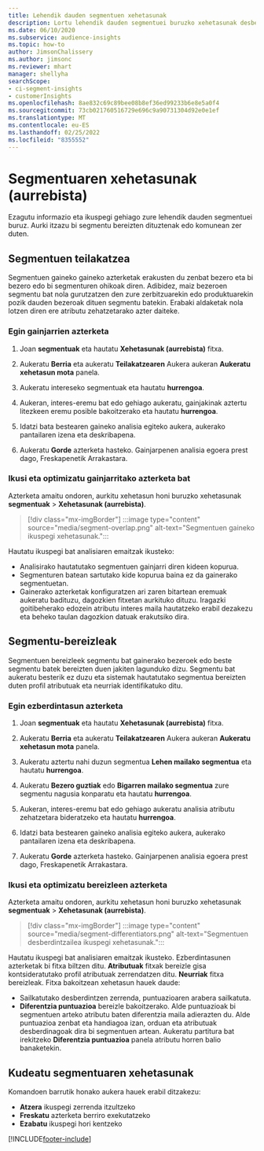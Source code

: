 ```yaml
---
title: Lehendik dauden segmentuen xehetasunak
description: Lortu lehendik dauden segmentuei buruzko xehetasunak desberdintasunak eta puntu komunak ikusteko.
ms.date: 06/10/2020
ms.subservice: audience-insights
ms.topic: how-to
author: JimsonChalissery
ms.author: jimsonc
ms.reviewer: mhart
manager: shellyha
searchScope:
- ci-segment-insights
- customerInsights
ms.openlocfilehash: 8ae832c69c89bee08b8ef36ed99233b6e8e5a0f4
ms.sourcegitcommit: 73cb021760516729e696c9a90731304d92e0e1ef
ms.translationtype: MT
ms.contentlocale: eu-ES
ms.lasthandoff: 02/25/2022
ms.locfileid: "8355552"
---
```

# <a name="segment-insights-preview"></a>Segmentuaren xehetasunak (aurrebista)

Ezagutu informazio eta ikuspegi gehiago zure lehendik dauden segmentuei buruz. Aurki itzazu bi segmentu bereizten dituztenak edo komunean zer duten.

## <a name="segment-overlap"></a>Segmentuen teilakatzea

Segmentuen gaineko gaineko azterketak erakusten du zenbat bezero eta bi bezero edo bi segmenturen ohikoak diren. Adibidez, maiz bezeroen segmentu bat nola gurutzatzen den zure zerbitzuarekin edo produktuarekin pozik dauden bezeroak dituen segmentu batekin.
Erabaki aldaketak nola lotzen diren ere atributu zehatzetarako azter daiteke.

### <a name="run-an-overlap-analysis"></a>Egin gainjarrien azterketa

1. Joan **segmentuak** eta hautatu **Xehetasunak (aurrebista)** fitxa.

1. Aukeratu **Berria** eta aukeratu **Teilakatzearen** Aukera aukeran **Aukeratu xehetasun mota** panela.

1. Aukeratu intereseko segmentuak eta hautatu **hurrengoa**.

1. Aukeran, interes-eremu bat edo gehiago aukeratu, gainjakinak aztertu litezkeen eremu posible bakoitzerako eta hautatu **hurrengoa**.

1. Idatzi bata bestearen gaineko analisia egiteko aukera, aukerako pantailaren izena eta deskribapena.

1. Aukeratu **Gorde** azterketa hasteko. Gainjarpenen analisia egoera prest dago, Freskapenetik Arrakastara.

### <a name="view-and-optimize-an-overlap-analysis"></a>Ikusi eta optimizatu gainjarritako azterketa bat

Azterketa amaitu ondoren, aurkitu xehetasun honi buruzko xehetasunak **segmentuak** > **Xehetasunak (aurrebista)**.

> [!div class="mx-imgBorder"]
> :::image type="content" source="media/segment-overlap.png" alt-text="Segmentuen gaineko ikuspegi xehetasunak.":::

Hautatu ikuspegi bat analisiaren emaitzak ikusteko:

- Analisirako hautatutako segmentuen gainjarri diren kideen kopurua.
- Segmenturen batean sartutako kide kopurua baina ez da gainerako segmentuetan.
- Gainerako azterketak konfiguratzen ari zaren bitartean eremuak aukeratu badituzu, dagozkien fitxetan aurkituko dituzu. Iragazki goitibeherako edozein atributu interes maila hautatzeko erabil dezakezu eta beheko taulan dagozkion datuak erakutsiko dira.

## <a name="segment-differentiators"></a>Segmentu-bereizleak

Segmentuen bereizleek segmentu bat gainerako bezeroek edo beste segmentu batek bereizten duen jakiten lagunduko dizu. Segmentu bat aukeratu besterik ez duzu eta sistemak hautatutako segmentua bereizten duten profil atributuak eta neurriak identifikatuko ditu.

### <a name="run-a-differentiator-analysis"></a>Egin ezberdintasun azterketa

1. Joan **segmentuak** eta hautatu **Xehetasunak (aurrebista)** fitxa.

1. Aukeratu **Berria** eta aukeratu **Teilakatzearen** Aukera aukeran **Aukeratu xehetasun mota** panela.

1. Aukeratu aztertu nahi duzun segmentua **Lehen mailako segmentua** eta hautatu **hurrengoa**.

1. Aukeratu **Bezero guztiak** edo **Bigarren mailako segmentua** zure segmentu nagusia konparatu eta hautatu **hurrengoa**.

1. Aukeran, interes-eremu bat edo gehiago aukeratu analisia atributu zehatzetara bideratzeko eta hautatu **hurrengoa**.

1. Idatzi bata bestearen gaineko analisia egiteko aukera, aukerako pantailaren izena eta deskribapena.

1. Aukeratu **Gorde** azterketa hasteko. Gainjarpenen analisia egoera prest dago, Freskapenetik Arrakastara.

### <a name="view-and-optimize-a-differentiators-analysis"></a>Ikusi eta optimizatu bereizleen azterketa

Azterketa amaitu ondoren, aurkitu xehetasun honi buruzko xehetasunak **segmentuak** > **Xehetasunak (aurrebista)**.

> [!div class="mx-imgBorder"]
> :::image type="content" source="media/segment-differentiators.png" alt-text="Segmentuen desberdintzailea ikuspegi xehetasunak.":::

Hautatu ikuspegi bat analisiaren emaitzak ikusteko. Ezberdintasunen azterketak bi fitxa biltzen ditu. **Atributuak** fitxak bereizle gisa kontsideratutako profil atributuak zerrendatzen ditu. **Neurriak** fitxa bereizleak. Fitxa bakoitzean xehetasun hauek daude:

- Sailkatutako desberdintzen zerrenda, puntuazioaren arabera sailkatuta.
- **Diferentzia puntuazioa** bereizle bakoitzerako. Alde puntuazioak bi segmentuen arteko atributu baten diferentzia maila adierazten du. Alde puntuazioa zenbat eta handiagoa izan, orduan eta atributuak desberdinagoak dira bi segmentuen artean. Aukeratu partitura bat irekitzeko **Diferentzia puntuazioa** panela atributu horren balio banaketekin.

## <a name="manage-segment-insights"></a>Kudeatu segmentuaren xehetasunak

Komandoen barrutik honako aukera hauek erabil ditzakezu:

- **Atzera** ikuspegi zerrenda itzultzeko
- **Freskatu** azterketa berriro exekutatzeko
- **Ezabatu** ikuspegi hori kentzeko


[!INCLUDE[footer-include](../includes/footer-banner.md)]
